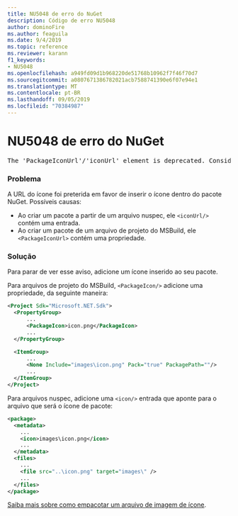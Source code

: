 ```yaml
---
title: NU5048 de erro do NuGet
description: Código de erro NU5048
author: dominoFire
ms.author: feaguila
ms.date: 9/4/2019
ms.topic: reference
ms.reviewer: karann
f1_keywords:
- NU5048
ms.openlocfilehash: a949fd09d1b968220de51768b10962f7f46f70d7
ms.sourcegitcommit: a0807671386782021acb7588741390e6f07e94e1
ms.translationtype: MT
ms.contentlocale: pt-BR
ms.lasthandoff: 09/05/2019
ms.locfileid: "70384987"
---
```

# <a name="nuget-error-nu5048"></a>NU5048 de erro do NuGet

<pre>The 'PackageIconUrl'/'iconUrl' element is deprecated. Consider using the 'PackageIcon'/'icon' element instead. Learn more at https://aka.ms/deprecateIconUrl</pre>


### <a name="issue"></a>Problema

A URL do ícone foi preterida em favor de inserir o ícone dentro do pacote NuGet. Possíveis causas:

- Ao criar um pacote a partir de um arquivo nuspec, ele `<iconUrl/>` contém uma entrada.
- Ao criar um pacote de um arquivo de projeto do MSBuild, ele `<PackageIconUrl>` contém uma propriedade.


### <a name="solution"></a>Solução

Para parar de ver esse aviso, adicione um ícone inserido ao seu pacote.

Para arquivos de projeto do MSBuild, `<PackageIcon/>` adicione uma propriedade, da seguinte maneira:

```xml
<Project Sdk="Microsoft.NET.Sdk">
  <PropertyGroup>
      ...
      <PackageIcon>icon.png</PackageIcon>
      ...
  </PropertyGroup>

  <ItemGroup>
      ...
      <None Include="images\icon.png" Pack="true" PackagePath=""/>
      ...
  </ItemGroup>
</Project>
```

Para arquivos nuspec, adicione uma `<icon/>` entrada que aponte para o arquivo que será o ícone de pacote:

```xml
<package>
  <metadata>
    ...
    <icon>images\icon.png</icon>
    ...
  </metadata>
  <files>
    ...
    <file src="..\icon.png" target="images\" />
    ...
  </files>
</package>
```

[Saiba mais sobre como empacotar um arquivo de imagem de ícone](../msbuild-targets.md#packing-an-icon-image-file).
